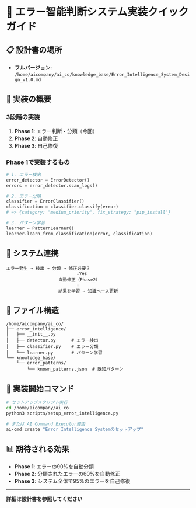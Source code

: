 # 🚀 エラー智能判断システム実装クイックガイド

## 📋 設計書の場所
- **フルバージョン**: `/home/aicompany/ai_co/knowledge_base/Error_Intelligence_System_Design_v1.0.md`

## 🎯 実装の概要

### **3段階の実装**
1. **Phase 1**: エラー判断・分類（今回）
2. **Phase 2**: 自動修正
3. **Phase 3**: 自己修復

### **Phase 1で実装するもの**

```python
# 1. エラー検出
error_detector = ErrorDetector()
errors = error_detector.scan_logs()

# 2. エラー分類
classifier = ErrorClassifier()
classification = classifier.classify(error)
# => {category: "medium_priority", fix_strategy: "pip_install"}

# 3. パターン学習
learner = PatternLearner()
learner.learn_from_classification(error, classification)
```

## 🔗 システム連携

```
エラー発生 → 検出 → 分類 → 修正必要？
                           ↓Yes
                    自動修正（Phase2）
                           ↓
                    結果を学習 → 知識ベース更新
```

## 📁 ファイル構造

```
/home/aicompany/ai_co/
├── error_intelligence/
│   ├── __init__.py
│   ├── detector.py      # エラー検出
│   ├── classifier.py    # エラー分類
│   └── learner.py       # パターン学習
└── knowledge_base/
    └── error_patterns/
        └── known_patterns.json  # 既知パターン
```

## 🚀 実装開始コマンド

```bash
# セットアップスクリプト実行
cd /home/aicompany/ai_co
python3 scripts/setup_error_intelligence.py

# または AI Command Executor経由
ai-cmd create "Error Intelligence Systemのセットアップ"
```

## 📊 期待される効果

- **Phase 1**: エラーの90%を自動分類
- **Phase 2**: 分類されたエラーの60%を自動修正
- **Phase 3**: システム全体で95%のエラーを自己修復

---

**詳細は設計書を参照してください**